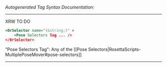_Autogenerated Tag Syntax Documentation:_

---
XRW TO DO

```xml
<OrSelector name="(&string;)" >
    <Pose Selectors Tag ... />
</OrSelector>
```



"Pose Selectors Tag": Any of the [[Pose Selectors|RosettaScripts-MultiplePoseMover#pose-selectors]]

---
